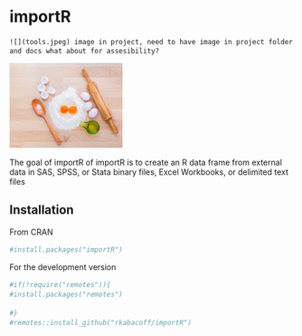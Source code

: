 # importR

    ![](tools.jpeg) image in project, need to have image in project folder and docs what about for assesibility?

<img src="tools.jpeg" width="200"/>

The goal of importR of importR is to create an R data frame from external data in SAS, SPSS, or Stata binary files, Excel Workbooks, or delimited text files

## Installation

From CRAN

``` r
#install.packages("importR")
```

For the development version

``` r
#if(!require("remotes")){
#install.packages("remotes")

#}
#remotes::install_github("rkabacoff/importR")
```
